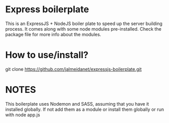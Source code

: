 # Express boilerplate
This is an ExpressJS + NodeJS boiler plate to speed up the server building process. It comes along with some node modules pre-installed. Check the package file for more info about the modules.

# How to use/install?
git clone https://github.com/jalmeidanet/expressjs-boilerplate.git

# NOTES
This boilerplate uses Nodemon and SASS, assuming that you have it installed globally. If not add them as a module or install them globally or run with node app.js
